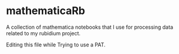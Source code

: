 # mathematicaRb
A collection of mathematica notebooks that I use for processing data related to my rubidium project.

Editing this file while Trying to use a PAT.
